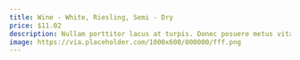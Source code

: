 ```yaml
---
title: Wine - White, Riesling, Semi - Dry
price: $11.02
description: Nullam porttitor lacus at turpis. Donec posuere metus vitae ipsum. Aliquam non mauris.
image: https://via.placeholder.com/1000x600/000000/fff.png
---
```

